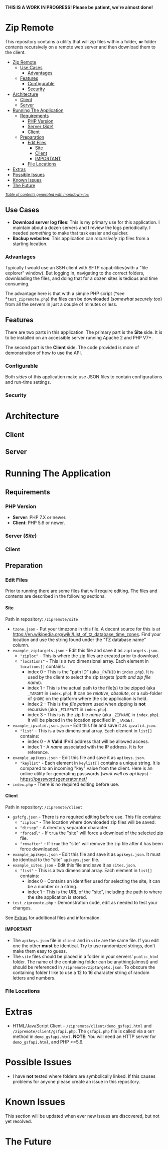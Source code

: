 **THIS IS A WORK IN PROGRESS! Please be patient, we're almost done!**

# Zip Remote

This repository contains a utility that will zip files within a folder, **or** folder contents recursively on a remote web server and then download them to the client.

- [Zip Remote](#zip-remote)
  * [Use Cases](#use-cases)
    + [Advantages](#advantages)
  * [Features](#features)
    + [Configurable](#configurable)
    + [Security](#security)
- [Architecture](#architecture)
  * [Client](#client)
  * [Server](#server)
- [Running The Application](#running-the-application)
  * [Requirements](#requirements)
    + [PHP Version](#php-version)
    + [Server (*Site*)](#server)
    + [Client](#client-1)
  * [Preparation](#preparation)
    + [Edit Files](#edit-files)
      - [Site](#site)
      - [Client](#client-2)
      - [IMPORTANT](#important)
    + [File Locations](#file-locations)
- [Extras](#extras)
- [Possible Issues](#possible-issues)
- [Known Issues](#known-issues)
- [The Future](#the-future)

<small><i><a target='_blank' href='http://ecotrust-canada.github.io/markdown-toc/'>Table of contents generated with markdown-toc</a></i></small>

## Use Cases

* **Download server log files**: This is my primary use for this application. I maintain about a dozen servers and I review the logs periodically. I needed *something* to make that task easier and quicker.
* **Backup websites**: This application can *recursively* zip files from a starting location.

### Advantages

Typically I would use an SSH client with SFTP capabilities(with a "file explorer" window). But logging in, navigating to the correct folders, downloading the files, and doing that for a dozen sites is tedious and time consuming.

The advantage here is that with a simple PHP script (*see *`test_zipremote.php`) the files can be downloaded (*somewhat securely too*) from all the servers in just a couple of minutes or less.

## Features

There are two parts in this application. The primary part is the **Site** side. It is to be installed on an accessible server running Apache 2 and PHP V7+.

The second part is the **Client** side. The code provided is more of demonstration of how to use the API. 

### Configurable

Both *sides* of this application make use JSON files to contain configurations and run-time settings. 

### Security

# Architecture

## Client

## Server

# Running The Application

## Requirements

### PHP Version

* **Server**: PHP 7.X or newer.
* **Client**: PHP 5.6 or newer.

### Server (*Site*)

### Client

## Preparation

### Edit Files

Prior to running there are some files that will require editing. The files and contents are described in the following sections.

#### Site

Path in repository: `/zipremote/site`

* `tzone.json` - Put your timezone in this file. A decent source for this is at <https://en.wikipedia.org/wiki/List_of_tz_database_time_zones>. Find your location and use the string found under the "TZ database name" column.
* `example_ziptargets.json` - Edit this file and save it as `ziptargets.json`.
  * `"ziploc"` - This is where the zip files are created prior to download.
  * `"locations"` - This is a two dimensional array. Each element in `locations[]` contains:
    * index 0 - This is the "path ID" (aka `_PATHID` in `index.php`). It is used by the client to select the zip targets (*path and zip file name*).
    * index 1 - This is the actual path to the file(s) to be zipped (aka `_TARGET` in `index.php`). It can be *relative*, *absolute*, or a sub-folder of `$HOME` on the platform where the site application is held.
    * index 2 - This is the *file pattern* used when zipping is **not** recursive (aka `_FILEPATT` in `index.php`).
    * index 3 - This is is the zip file *name* (aka `_ZIPNAME` in `index.php`). It will be placed in the location specified in `_TARGET`.
* `example_ipvalid.json.json` - Edit this file and save it as `ipvalid.json`.
  * `"list"` - This is a two dimensional array. Each element in `list[]` contains:
    * index 0 - A **Valid** IPV4 address that will be allowed access.
    * index 1 - A *name* associated with the IP address. It is for reference.
* `example_apikeys.json` - Edit this file and save it as `apikeys.json`.
  * `"keylist"` - Each element in `keylist[]` contains a unique string. It is compared to an incoming "key" value from the client. Here is an online utility for generating passwords (*work well as api keys*) - <https://passwordsgenerator.net/>
* `index.php` - There is no required editing before use. 

#### Client

Path in repository: `/zipremote/client`

* `gsfcfg.json` - There is no required editing before use. This file contains:
  * `"ziploc"` - The location where downloaded zip files will be saved.
  * `"dirsep"` - A directory separator character.
  * `"forcedl"` - If `true` the "site" will force a download of the selected zip file.
  * `"rmvafter"` - If `true` the "site" will remove the zip file after it has been force downloaded.
* `example_apikeys.json` - Edit this file and save it as `apikeys.json`. It must be identical to the "site" `apikeys.json` file.
* `example_sites.json` - Edit this file and save it as `sites.json`.
  * `"list"` - This is a two dimensional array. Each element in `list[]` contains:
    * index 0 - Contains an identifier used for selecting the site, it can be a number or a string.
    * index 1 - This is the URL of the "site", including the path to where the site application is stored.
* `test_zipremote.php` - Demonstration code, edit as needed to test your changes.

See [Extras](#extras) for additional files and information.

#### IMPORTANT

* The `apikeys.json` file in `client` and in `site` are the same file. If you edit one the other **must** be identical. Try to use randomized strings, don't make them easy to guess.
* The `site` files should be placed in a folder in your servers' `public_html` folder. The name of the containing folder can be anything(almost) and should be referenced in `/zipremote/ziptargets.json`. To obscure the containing folder I like to use a 12 to 16 character string of random letters and numbers.

### File Locations

# Extras

* HTML/JavaScript Client - `/zipremote/client/demo_gsfapi.html` and `/zipremote/client/gsfapi.php`. The `gsfapi.php` file is called via a `GET` method in `demo_gsfapi.html`. **NOTE**: You will need an HTTP server for `demo_gsfapi.html`, and PHP >=5.6.

# Possible Issues

* I have **not** tested where folders are symbolically linked. If this causes problems for anyone please create an issue in this repository.

# Known Issues

This section will be updated when ever new issues are discovered, but not yet resolved.

# The Future
